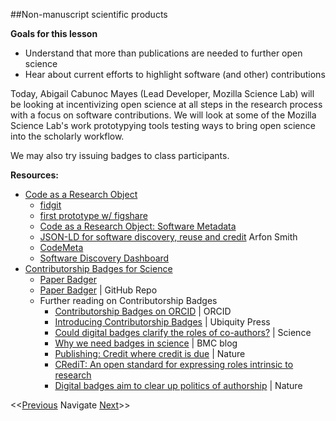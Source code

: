 ##Non-manuscript scientific products

**Goals for this lesson**

* Understand that more than publications are needed to further open science
* Hear about current efforts to highlight software (and other) contributions

Today, Abigail Cabunoc Mayes (Lead Developer, Mozilla Science Lab) will be looking at incentivizing open science at all steps in the research process with a focus on software contributions. We will look at some of the Mozilla Science Lab's work prototypying tools testing ways to bring open science into the scholarly workflow.

We may also try issuing badges to class participants.


**Resources:**

* [Code as a Research Object](https://mozillascience.org/code-as-a-research-object-a-new-project)
  * [fidgit](https://github.com/arfon/fidgit)
  * [first prototype w/ figshare](http://mozillascience.github.io/code-research-object/)
  * [Code as a Research Object: Software Metadata](https://mozillascience.org/code-as-as-research-object-new-phase)
  * [JSON-LD for software discovery, reuse and credit](http://www.arfon.org/json-ld-for-software-discovery-reuse-and-credit) Arfon Smith
  * [CodeMeta](http://codemeta.github.io/)
  * [Software Discovery Dashboard](http://mozillascience.github.io/software-discovery-dashboard/)
* [Contributorship Badges for Science](https://www.mozillascience.org/contributorship-badges-a-new-project)
  * [Paper Badger](https://badges.mozillascience.org/)
  * [Paper Badger](http://github.com/mozillascience/paperbadger) | GitHub Repo
  * Further reading on Contributorship Badges
    * [Contributorship Badges on ORCID](http://orcid.org/blog/2015/10/13/contributorship-open-badges-orcid) | ORCID
    * [Introducing Contributorship Badges](http://ubiquitypress.tumblr.com/post/129994507941/introducing-contributorship-badges) | Ubiquity Press
    * [Could digital badges clarify the roles of co-authors?](http://news.sciencemag.org/scientific-community/2014/11/could-digital-badges-clarify-roles-co-authors) | Science
    * [Why we need badges in science](http://blogs.biomedcentral.com/bmcblog/2014/10/07/why-we-need-badges-in-science/) | BMC blog
    * [Publishing: Credit where credit is due](http://www.nature.com/news/publishing-credit-where-credit-is-due-1.15033) | Nature
    * [CRediT: An open standard for expressing roles intrinsic to research](http://credit.casrai.org/)
    * [Digital badges aim to clear up politics of authorship](http://www.nature.com/news/digital-badges-aim-to-clear-up-politics-of-authorship-1.18443) | Nature


<<[Previous](https://github.com/cbahlai/OSRR_course/blob/master/19_visualization_and_outreach.md)  Navigate [Next](https://github.com/cbahlai/OSRR_course/blob/master/21_crowdsourcing_public_engagement.md)>>

